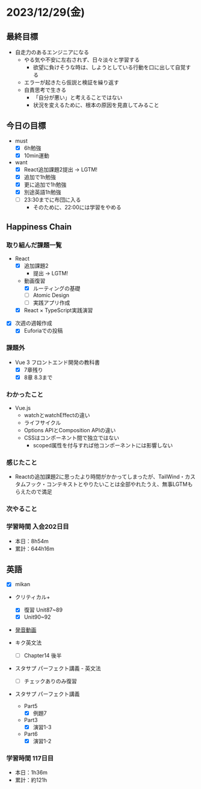 # 2023/12/29(金)

## 最終目標

- 自走力のあるエンジニアになる
  - やる気や不安に左右されず、日々淡々と学習する
    - 欲望に負けそうな時は、しようとしている行動を口に出して自覚する
  - エラーが起きたら仮説と検証を繰り返す
  - 自責思考で生きる
    - 「自分が悪い」と考えることではない
    - 状況を変えるために、根本の原因を見直してみること

## 今日の目標

- must
  - [x] 6h勉強
  - [x] 10min運動

- want
  - [x] React追加課題2提出 -> LGTM!
  - [x] 追加で1h勉強
  - [x] 更に追加で1h勉強
  - [x] 別途英語1h勉強
  - [ ] 23:30までに布団に入る
    - そのために、22:00には学習をやめる

## Happiness Chain

### 取り組んだ課題一覧

- React
  - [x] 追加課題2
    - 提出 -> LGTM!
  - 動画復習
    - [x] ルーティングの基礎
    - [ ] Atomic Design
    - [ ] 実践アプリ作成
  - [x] React × TypeScript実践演習

- [x] 次週の週報作成
  - [x] Euforiaでの投稿

### 課題外

- Vue 3 フロントエンド開発の教科書
  - [x] 7章残り
  - [x] 8章 8.3まで

### わかったこと

- Vue.js
  - watchとwatchEffectの違い
  - ライフサイクル
  - Options APIとComposition APIの違い
  - CSSはコンポーネント間で独立ではない
    - scoped属性を付与すれば他コンポーネントには影響しない

### 感じたこと

- Reactの追加課題2に思ったより時間がかかってしまったが、TailWind・カスタムフック・コンテキストとやりたいことは全部やれたうえ、無事LGTMもらえたので満足

### 次やること

### 学習時間 入会202日目

- 本日：8h54m
- 累計：644h16m

## 英語

- [x] mikan
- クリティカル+
  - [x] 復習 Unit87~89
  - [x] Unit90~92

- [発音動画](https://youtu.be/QPZJu5SE4l8?si=sCM_NDLyh84QPKxY)

- キク英文法
  - [ ] Chapter14 後半

- スタサプ パーフェクト講義 - 英文法
  - [ ] チェックありのみ復習
- スタサプ パーフェクト講義
  - Part5
    - [x] 例題7
  - Part3
    - [x] 演習1-3
  - Part6
    - [x] 演習1-2

### 学習時間 117日目

- 本日：1h36m
- 累計：約121h
